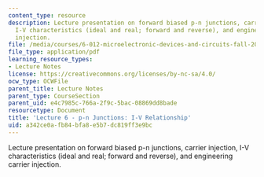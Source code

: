 ```yaml
---
content_type: resource
description: Lecture presentation on forward biased p-n junctions, carrier injection,
  I-V characteristics (ideal and real; forward and reverse), and engineering carrier
  injection.
file: /media/courses/6-012-microelectronic-devices-and-circuits-fall-2009/a342ce0afb84bfa8e5b7dc819ff3e9bc_MIT6_012F09_lec06.pdf
file_type: application/pdf
learning_resource_types:
- Lecture Notes
license: https://creativecommons.org/licenses/by-nc-sa/4.0/
ocw_type: OCWFile
parent_title: Lecture Notes
parent_type: CourseSection
parent_uid: e4c7985c-766a-2f9c-5bac-08869dd8bade
resourcetype: Document
title: 'Lecture 6 - p-n Junctions: I-V Relationship'
uid: a342ce0a-fb84-bfa8-e5b7-dc819ff3e9bc
---
```

Lecture presentation on forward biased p-n junctions, carrier injection, I-V characteristics (ideal and real; forward and reverse), and engineering carrier injection.